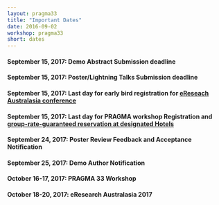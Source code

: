 ```yaml
---
layout: pragma33
title: "Important Dates"
date: 2016-09-02
workshop: pragma33
short: dates
---
```


#### September 15, 2017: Demo Abstract Submission deadline

#### September 15, 2017: Poster/Lightning Talks Submission deadline

#### September 15, 2017: Last day for early bird registration for [eReseach Australasia conference](https://conference.eresearch.edu.au/registration-2017/)

#### September 15, 2017: Last day for PRAGMA workshop Registration and [group-rate-guaranteed reservation at designated Hotels](https://conference.eresearch.edu.au/2017-accommodation-brisbane/)

#### September 24, 2017: Poster Review Feedback and Acceptance Notification

#### September 25, 2017: Demo Author Notification

#### October 16-17, 2017: PRAGMA 33 Workshop

#### October 18-20, 2017: eResearch Australasia 2017

